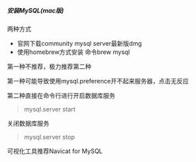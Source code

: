 ##### 安装MySQL(mac版)

两种方式

- 官网下载community mysql server最新版dmg
- 使用homebrew方式安装 命令brew mysql



第一种不推荐，极力推荐第二种



第一种可能导致使用mysql.preference开不起来服务器，点击无反应



第二种直接在命令行进行开启数据库服务

> mysql.server start

关闭数据库服务

> mysql.server stop





可视化工具推荐Navicat for MySQL